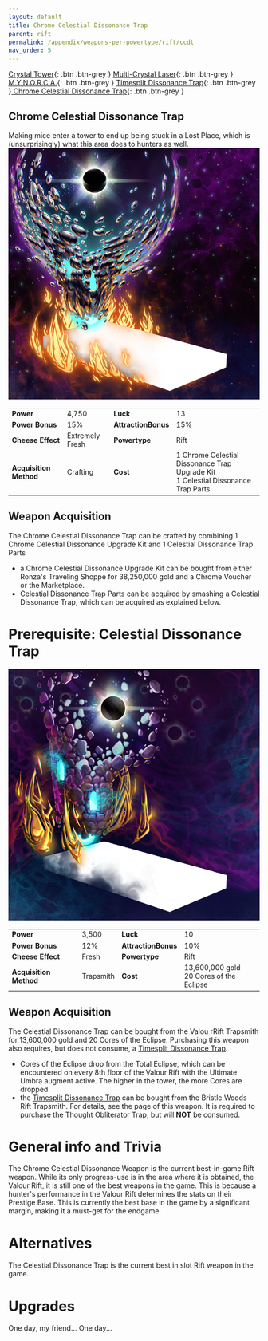 ```yaml
---
layout: default
title: Chrome Celestial Dissonance Trap
parent: rift
permalink: /appendix/weapons-per-powertype/rift/ccdt
nav_order: 5
---
```

<span class="fs-1">[Crystal Tower](/appendix/weapons-per-powertype/rift/ct){: .btn .btn-grey } </span><span class="fs-1">[Multi-Crystal Laser](/appendix/weapons-per-powertype/rift/mcl){: .btn .btn-grey } </span> <span class="fs-1">[M.Y.N.O.R.C.A.](/appendix/weapons-per-powertype/rift/mynorca){: .btn .btn-grey } </span><span class="fs-1">[ Timesplit Dissonance Trap](/appendix/weapons-per-powertype/rift/tdt){: .btn .btn-grey }</span><span class="fs-1">[ Chrome Celestial Dissonance Trap](/appendix/weapons-per-powertype/rift/ccdt){: .btn .btn-grey }</span>

##  Chrome Celestial Dissonance Trap
Making mice enter a tower to end up being stuck in a Lost Place, which is (unsurprisingly) what this area does to hunters as well.
<img src="/assets/images/ccdt.png" alt="instructions still unclear, split celestia" width="600">

|||||
|---|---|---|---|
| __Power__ 	| 4,750 	| __Luck__ 	| 13 	|
| __Power Bonus__ 	| 15% 	|__AttractionBonus__ 	| 15% 	|
| __Cheese Effect__ 	| Extremely Fresh 	| __Powertype__ 	| Rift 	|
| __Acquisition Method__ 	| Crafting 	| __Cost__ 	| 1 Chrome Celestial Dissonance Trap Upgrade Kit <br> 1  Celestial Dissonance Trap Parts|

## Weapon Acquisition
The Chrome Celestial Dissonance Trap can be crafted by combining 1 Chrome Celestial Dissonance Upgrade Kit and 1 Celestial Dissonance Trap Parts
- a Chrome Celestial Dissonance  Upgrade Kit can be bought from either Ronza's Traveling Shoppe for 38,250,000 gold and a Chrome Voucher or the Marketplace.
- Celestial Dissonance Trap Parts can be acquired by smashing a Celestial Dissonance Trap, which can be acquired as explained below.

# Prerequisite: Celestial Dissonance Trap
<img src="/assets/images/cdt.png" alt="Moussey in the sky with... dissonance?" width="600">

|||||
|---|---|---|---|
| __Power__ 	| 3,500 	| __Luck__ 	| 10 	|
| __Power Bonus__ 	| 12% 	|__AttractionBonus__ 	| 10% 	|
| __Cheese Effect__ 	| Fresh 	| __Powertype__ 	| Rift 	|
| __Acquisition Method__ 	| Trapsmith 	| __Cost__ 	| 13,600,000 gold <br> 20 Cores of the Eclipse|

## Weapon Acquisition
The Celestial Dissonance Trap can be bought from the Valou rRift Trapsmith for 13,600,000 gold and 20 Cores of the Eclipse. Purchasing this weapon also requires, but does not consume, a [ Timesplit Dissonance Trap](/appendix/weapons-per-powertype/rift/tdt).
- Cores of the Eclipse drop from the Total Eclipse, which can be encountered on every 8th floor of the Valour Rift with the Ultimate Umbra augment active. The higher in the tower, the more Cores are dropped.
- the [ Timesplit Dissonance Trap](/appendix/weapons-per-powertype/rift/tdt) can be bought from the Bristle Woods Rift Trapsmith. For details, see the page of this weapon. It is required to purchase the Thought Obliterator Trap, but will **NOT** be consumed.

# General info and Trivia
The Chrome Celestial Dissonance Weapon is the current best-in-game Rift weapon. While its only progress-use is in the area where it is obtained, the Valour Rift, it is still one of the best weapons in the game. This is because a hunter's performance in the Valour Rift determines the stats on their Prestige Base. This is currently the best base in the game by a significant margin, making it a must-get for the endgame.

# Alternatives
The Celestial Dissonance Trap is the current best in slot Rift weapon in the game.

# Upgrades
One day, my friend...
One day...
